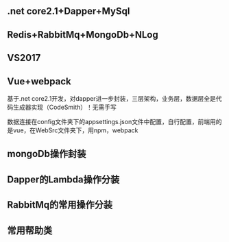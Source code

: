 ## .net core2.1+Dapper+MySql
##  Redis+RabbitMq+MongoDb+NLog
##  VS2017
##  Vue+webpack
基于.net core2.1开发，对dapper进一步封装，三层架构，业务层，数据层全是代码生成器实现（CodeSmith）！无需手写

数据连接在config文件夹下的appsettings.json文件中配置，自行配置，前端用的是vue，在WebSrc文件夹下，用npm，webpack
## mongoDb操作封装
## Dapper的Lambda操作分装
## RabbitMq的常用操作分装
## 常用帮助类
